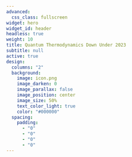 ```yaml
---
advanced:
  css_class: fullscreen
widget: hero
widget_id: header
headless: true
weight: 10
title: Quantum Thermodynamics Down Under 2023
subtitle: null
active: true
design:
  columns: "2"
  background:
    image: icon.png
    image_darken: 0
    image_parallax: false
    image_position: center
    image_size: 50%
    text_color_light: true
    color: "#000000"
  spacing:
    padding:
      - "0"
      - "0"
      - "0"
      - "0"
---
```

